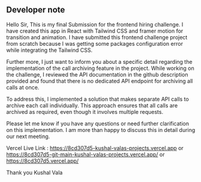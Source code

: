 ## Developer note

Hello Sir, This is my final Submission for the frontend hiring challenge. I have created this app in React with Tailwind CSS and framer motion for transition and animation. I have submitted this frontend challenge project from scratch because I was getting some packages configuration error while integrating the Tailwind CSS.

Further more, I just want to inform you about a specific detail regarding the implementation of the call archiving feature in the project. While working on the challenge, I reviewed the API documentation in the github description provided and found that there is no dedicated API endpoint for archiving all calls at once.

To address this, I implemented a solution that makes separate API calls to archive each call individually. This approach ensures that all calls are archived as required, even though it involves multiple requests.

Please let me know if you have any questions or need further clarification on this implementation. I am more than happy to discuss this in detail during our next meeting.

Vercel Live Link : https://8cd307d5-kushal-valas-projects.vercel.app
                or https://8cd307d5-git-main-kushal-valas-projects.vercel.app/
                or https://8cd307d5.vercel.app/


Thank you
Kushal Vala
